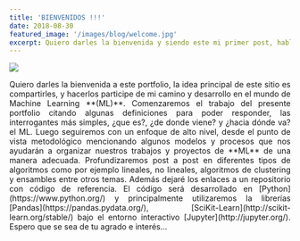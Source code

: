 ```yaml
---
title: 'BIENVENIDOS !!!'
date: 2018-08-30
featured_image: '/images/blog/welcome.jpg'
excerpt: Quiero darles la bienvenida y siendo este mi primer post, hablaremos brevemente que cuales temáticas iremos tratando a lo largo de este emocionante camino aprendiendo sobre el aprendizaje automatico o Machine Learning.
---
```


![](/blog/welcome.jpg)
<div style="text-align: justify" markdown="1">
Quiero darles la bienvenida a este portfolio, la idea principal de este sitio es
compartirles, y hacerlos participe de mi camino y desarrollo en el mundo de
Machine Learning **(ML)**.
Comenzaremos el trabajo del presente portfolio citando algunas definiciones para poder responder, las interrogantes más simples, ¿que es?, ¿de donde viene? y ¿hacia dónde va? el ML.
Luego seguiremos con un enfoque de alto nivel, desde el punto de vista metodológico mencionando algunos modelos y procesos que nos ayudarán a organizar nuestros trabajos  y proyectos de **ML** de una manera adecuada.
Profundizaremos post a post en diferentes tipos de algoritmos como por ejemplo lineales, no lineales, algoritmos de clustering y ensambles entre otros temas.
Además dejaré los enlaces a un repositorio con código de referencia. El código será desarrollado en [Python](https://www.python.org/) y principalmente utilizaremos la librerías [Pandas](https://pandas.pydata.org/), [SciKit-Learn](http://scikit-learn.org/stable/) bajo el entorno interactivo [Jupyter](http://jupyter.org/).
Espero que se sea de tu agrado e interés...
</div>
